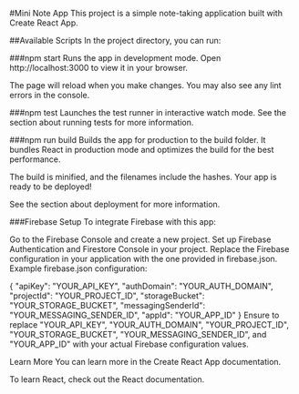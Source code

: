 #Mini Note App
This project is a simple note-taking application built with Create React App.

##Available Scripts
In the project directory, you can run:

###npm start
Runs the app in development mode.
Open http://localhost:3000 to view it in your browser.

The page will reload when you make changes.
You may also see any lint errors in the console.

###npm test
Launches the test runner in interactive watch mode.
See the section about running tests for more information.

###npm run build
Builds the app for production to the build folder.
It bundles React in production mode and optimizes the build for the best performance.

The build is minified, and the filenames include the hashes.
Your app is ready to be deployed!

See the section about deployment for more information.

###Firebase Setup
To integrate Firebase with this app:

Go to the Firebase Console and create a new project.
Set up Firebase Authentication and Firestore Console in your project.
Replace the Firebase configuration in your application with the one provided in firebase.json.
Example firebase.json configuration:

{
"apiKey": "YOUR_API_KEY",
"authDomain": "YOUR_AUTH_DOMAIN",
"projectId": "YOUR_PROJECT_ID",
"storageBucket": "YOUR_STORAGE_BUCKET",
"messagingSenderId": "YOUR_MESSAGING_SENDER_ID",
"appId": "YOUR_APP_ID"
}
Ensure to replace "YOUR_API_KEY", "YOUR_AUTH_DOMAIN", "YOUR_PROJECT_ID", "YOUR_STORAGE_BUCKET", "YOUR_MESSAGING_SENDER_ID", and "YOUR_APP_ID" with your actual Firebase configuration values.

Learn More
You can learn more in the Create React App documentation.

To learn React, check out the React documentation.
